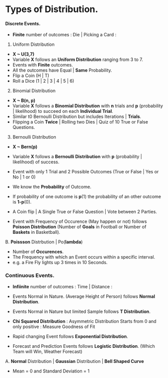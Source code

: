 # Types of **Distribution**.

#### Discrete Events.

- **Finite** number of outcomes : Die | Picking a Card : 

1. Uniform Distribution
- **X ~ U(3,7)**
- Variable **X** follows an **Uniform Distribution** ranging from 3 to 7.
- Events with **Finite** outcomes. 
- All the outcomes have Equal | **Same** Probability. 
- Flip a Coin (H | T)
- Roll a Dice (1 | 2 | 3 | 4 | 5 | 6)

2. Binomial Distribution
- **X ~ B(n, p)**
- Variable **X** follows a **Binomial Distribution** with **n** trials and **p** (probability | likelihood) to succeed on each **Individual Trial**.
- Similar t0 Bernoulli Distribution but includes Iterations | **Trials**.
- Flipping a Coin **Twice** | Rolling two Dies | Quiz of 10 True or False Questions.

3. Bernoulli Distribution
- **X ~ Bern(p)**
- Variable **X** follows a **Bernoulli Distribution** with **p** (probability | likelihood) of success. 
- Event with only 1 Trial and 2 Possible Outcomes (True or False | Yes or No | 1 or 0) 
- We know the **Probability** of Outcome.
- If probability of one outcome is **p**(1) the probability of an other outcome is **1-p**(0).
- A Coin flip | A Single True or False Question | Vote between 2 Parties.


- Event with Frequency of Occurence (May happen or not) follows **Poisson Distribution** (Number of **Goals** in Football or Number of **Baskets** in Basketball).

B. **Poissson** Distrbution | Po(**lambda**)
- Number of **Occurences**.
- The Frequency with which an Event occurs within a specific interval. 
- e.g. a Fire Fly lights up 3 times in 10 Seconds.


### Continuous Events.

- **Infiinite** number of outcomes : Time | Distance : 

- Events Normal in Nature. (Average Height of Person) follows **Normal Distribution**.
- Events Normal in Nature but limited Sample follows **T Distribution**.
- **Chi Squared Distribution** : Asymmetric Distribution Starts from 0 and only positive : Measure Goodness of Fit
- Rapid changing Event follows **Exponential Distribution**.
- Forecast and Prediction Events follows **Logistic Distribution**. (Which Team will Win, Weather Forecast)



A. **Normal** Distribution | **Gaussian** Distribution | **Bell Shaped Curve** 
- Mean = 0 and Standard Deviation = 1



